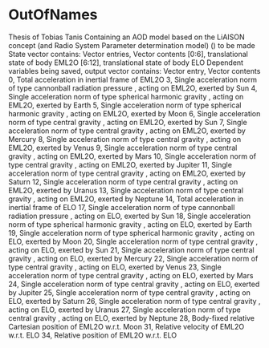 # OutOfNames
Thesis of Tobias Tanis
Containing an AOD model based on the LiAISON concept (and Radio System Parameter determination model)
() to be made
State vector contains: 
Vector entries, Vector contents
[0:6], translational state of body EML2O
[6:12], translational state of body ELO
Dependent variables being saved, output vector contains: 
Vector entry, Vector contents
0, Total acceleration in inertial frame of EML2O
3, Single acceleration norm of type cannonball radiation pressure , acting on EML2O, exerted by Sun
4, Single acceleration norm of type spherical harmonic gravity , acting on EML2O, exerted by Earth
5, Single acceleration norm of type spherical harmonic gravity , acting on EML2O, exerted by Moon
6, Single acceleration norm of type central gravity , acting on EML2O, exerted by Sun
7, Single acceleration norm of type central gravity , acting on EML2O, exerted by Mercury
8, Single acceleration norm of type central gravity , acting on EML2O, exerted by Venus
9, Single acceleration norm of type central gravity , acting on EML2O, exerted by Mars
10, Single acceleration norm of type central gravity , acting on EML2O, exerted by Jupiter
11, Single acceleration norm of type central gravity , acting on EML2O, exerted by Saturn
12, Single acceleration norm of type central gravity , acting on EML2O, exerted by Uranus
13, Single acceleration norm of type central gravity , acting on EML2O, exerted by Neptune
14, Total acceleration in inertial frame of ELO
17, Single acceleration norm of type cannonball radiation pressure , acting on ELO, exerted by Sun
18, Single acceleration norm of type spherical harmonic gravity , acting on ELO, exerted by Earth
19, Single acceleration norm of type spherical harmonic gravity , acting on ELO, exerted by Moon
20, Single acceleration norm of type central gravity , acting on ELO, exerted by Sun
21, Single acceleration norm of type central gravity , acting on ELO, exerted by Mercury
22, Single acceleration norm of type central gravity , acting on ELO, exerted by Venus
23, Single acceleration norm of type central gravity , acting on ELO, exerted by Mars
24, Single acceleration norm of type central gravity , acting on ELO, exerted by Jupiter
25, Single acceleration norm of type central gravity , acting on ELO, exerted by Saturn
26, Single acceleration norm of type central gravity , acting on ELO, exerted by Uranus
27, Single acceleration norm of type central gravity , acting on ELO, exerted by Neptune
28, Body-fixed relative Cartesian position of EML2O w.r.t. Moon
31, Relative velocity of EML2O w.r.t. ELO
34, Relative position of EML2O w.r.t. ELO